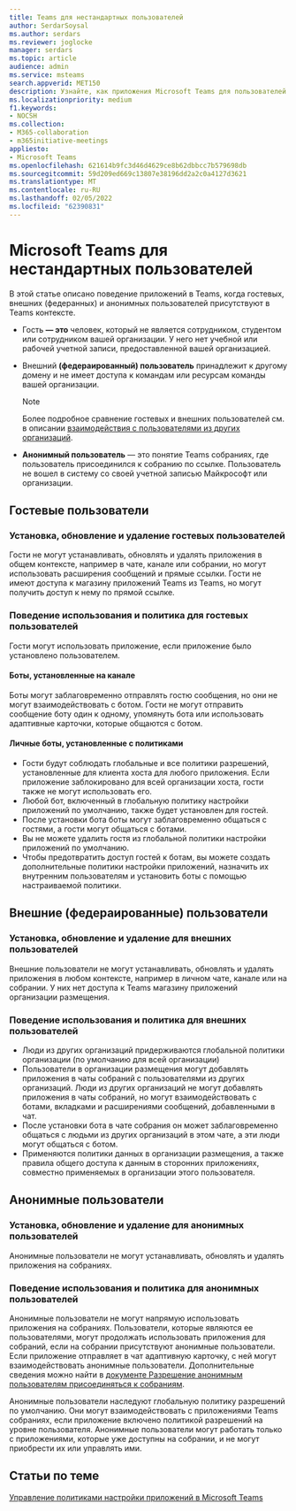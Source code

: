 ```yaml
---
title: Teams для нестандартных пользователей
author: SerdarSoysal
ms.author: serdars
ms.reviewer: joglocke
manager: serdars
ms.topic: article
audience: admin
ms.service: msteams
search.appverid: MET150
description: Узнайте, как приложения Microsoft Teams для пользователей нестандартных типов.
ms.localizationpriority: medium
f1.keywords:
- NOCSH
ms.collection:
- M365-collaboration
- m365initiative-meetings
appliesto:
- Microsoft Teams
ms.openlocfilehash: 621614b9fc3d46d4629ce8b62dbbcc7b579698db
ms.sourcegitcommit: 59d209ed669c13807e38196dd2a2c0a4127d3621
ms.translationtype: MT
ms.contentlocale: ru-RU
ms.lasthandoff: 02/05/2022
ms.locfileid: "62390831"
---
```

# <a name="microsoft-teams-apps-behavior-for-non-standard-users"></a>Microsoft Teams для нестандартных пользователей

В этой статье описано поведение приложений в Teams, когда гостевых, внешних (федеранных) и анонимных пользователей присутствуют в Teams контексте.

- Гость **— это** человек, который не является сотрудником, студентом или сотрудником вашей организации. У него нет учебной или рабочей учетной записи, предоставленной вашей организацией.

- Внешний **(федераированный) пользователь** принадлежит к другому домену и не имеет доступа к командам или ресурсам команды вашей организации.

  > [!Note]
  > Более подробное сравнение гостевых и внешних пользователей см. в описании [взаимодействия с пользователями из других организаций](./communicate-with-users-from-other-organizations.md).

- **Анонимный пользователь** — это понятие Teams собраниях, где пользователь присоединился к собранию по ссылке. Пользователь не вошел в систему со своей учетной записью Майкрософт или организации.

## <a name="guest-users"></a>Гостевые пользователи

### <a name="install-update-and-delete-for-guest-users"></a>Установка, обновление и удаление гостевых пользователей

Гости не могут устанавливать, обновлять и удалять приложения в общем контексте, например в чате, канале или собрании, но могут использовать расширения сообщений и прямые ссылки. Гости не имеют доступа к магазину приложений Teams из Teams, но могут получить доступ к нему по прямой ссылке.

### <a name="usage-behavior-and-policy-for-guest-users"></a>Поведение использования и политика для гостевых пользователей

Гости могут использовать приложение, если приложение было установлено пользователем.

#### <a name="bots-installed-to-a-channel"></a>Боты, установленные на канале

Боты могут заблаговременно отправлять гостю сообщения, но они не могут взаимодействовать с ботом. Гости не могут отправить сообщение боту один к одному, упомянуть бота или использовать адаптивные карточки, которые общаются с ботом.

#### <a name="personal-bots-installed-with-policies"></a>Личные боты, установленные с политиками

- Гости будут соблюдать глобальные и все политики разрешений, установленные для клиента хоста для любого приложения. Если приложение заблокировано для всей организации хоста, гости также не могут использовать его.
- Любой бот, включенный в глобальную политику настройки приложений по умолчанию, также будет установлен для гостей.
- После установки бота боты могут заблаговременно общаться с гостями, а гости могут общаться с ботами.
- Вы не можете удалить гостя из глобальной политики настройки приложений по умолчанию.
- Чтобы предотвратить доступ гостей к ботам, вы можете создать дополнительные политики настройки приложений, назначить их внутренним пользователям и установить боты с помощью настраиваемой политики.

## <a name="external-federated-users"></a>Внешние (федераированные) пользователи

### <a name="install-update-and-delete-for-external-users"></a>Установка, обновление и удаление для внешних пользователей

Внешние пользователи не могут устанавливать, обновлять и удалять приложения в любом контексте, например в личном чате, канале или на собрании. У них нет доступа к Teams магазину приложений организации размещения.

### <a name="usage-behavior-and-policy-for-external-users"></a>Поведение использования и политика для внешних пользователей

- Люди из других организаций придерживаются глобальной политики организации (по умолчанию для всей организации)
- Пользователи в организации размещения могут добавлять приложения в чаты собраний с пользователями из других организаций. Люди из других организаций не могут добавлять приложения в чаты собраний, но могут взаимодействовать с ботами, вкладками и расширениями сообщений, добавленными в чат.
- После установки бота в чате собрания он может заблаговременно общаться с людьми из других организаций в этом чате, а эти люди могут общаться с ботом.
- Применяются политики данных в организации размещения, а также правила общего доступа к данным в сторонних приложениях, совместно применяемых в организации этого пользователя.

## <a name="anonymous-users"></a>Анонимные пользователи

### <a name="install-update-and-delete-for-anonymous-users"></a>Установка, обновление и удаление для анонимных пользователей

Анонимные пользователи не могут устанавливать, обновлять и удалять приложения на собраниях.

### <a name="usage-behavior-and-policy-for-anonymous-users"></a>Поведение использования и политика для анонимных пользователей

Анонимные пользователи не могут напрямую использовать приложения на собраниях. Пользователи, которые являются ее пользователями, могут продолжать использовать приложения для собраний, если на собрании присутствуют анонимные пользователи. Если приложение отправляет в чат адаптивную карточку, с ней могут взаимодействовать анонимные пользователи. Дополнительные сведения можно найти в [документе Разрешение анонимным пользователям присоединяться к собраниям](meeting-settings-in-teams.md#allow-anonymous-users-to-join-meetings).

Анонимные пользователи наследуют глобальную политику разрешений по умолчанию. Они могут взаимодействовать с приложениями Teams собраниях, если приложение включено политикой разрешений на уровне пользователя. Анонимные пользователи могут работать только с приложениями, которые уже доступны на собрании, и не могут приобрести их или управлять ими.

## <a name="related-topics"></a>Статьи по теме

[Управление политиками настройки приложений в Microsoft Teams](teams-app-setup-policies.md)
